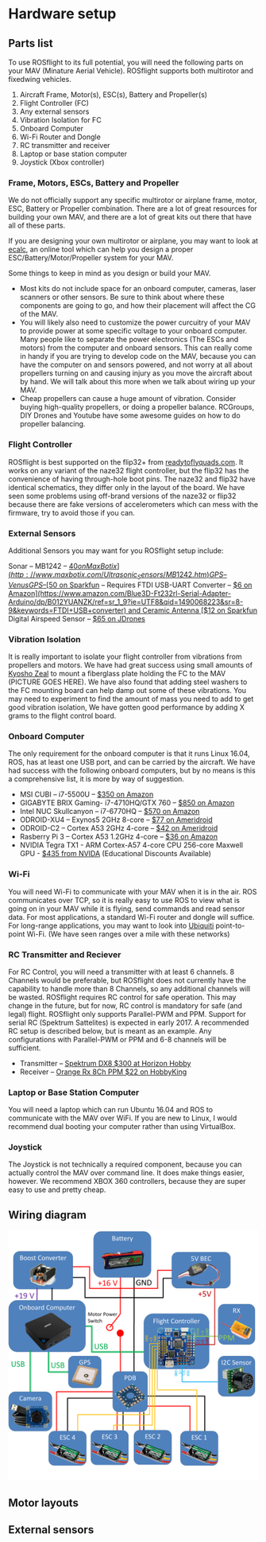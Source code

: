 # Hardware setup

## Parts list

To use ROSflight to its full potential, you will need the following parts on your MAV (Minature Aerial Vehicle).  ROSflight supports both multirotor and fixedwing vehicles.

1. Aircraft Frame, Motor(s), ESC(s), Battery and Propeller(s)
2. Flight Controller (FC)
3. Any external sensors
4. Vibration Isolation for FC 
5. Onboard Computer
6. Wi-Fi Router and Dongle
7. RC transmitter and receiver
8. Laptop or base station computer
9. Joystick (Xbox controller)

### Frame, Motors, ESCs, Battery and Propeller

We do not officially support any specific multirotor or airplane frame, motor, ESC, Battery or Propeller combination.  There are a lot of great resources for building your own MAV, and there are a lot of great kits out there that have all of these parts.

If you are designing your own multirotor or airplane, you may want to look at [ecalc](https://www.ecalc.ch/), an online tool which can help you design a proper ESC/Battery/Motor/Propeller system for your MAV.

Some things to keep in mind as you design or build your MAV.

* Most kits do not include space for an onboard computer, cameras, laser scanners or other sensors.  Be sure to think about where these components are going to go, and how their placement will affect the CG of the MAV.
* You will likely also need to customize the power curcuitry of your MAV to provide power at some specific voltage to your onboard computer.  Many people like to separate the power electronics (The ESCs and motors) from the computer and onboard sensors.  This can really come in handy if you are trying to develop code on the MAV, because you can have the computer on and sensors powered, and not worry at all about propellers turning on and causing injury as you move the aircraft about by hand.  We will talk about this more when we talk about wiring up your MAV.
* Cheap propellers can cause a huge amount of vibration.  Consider buying high-quality propellers, or doing a propeller balance.  RCGroups, DIY Drones and Youtube have some awesome guides on how to do propeller balancing.


### Flight Controller

ROSflight is best supported on the flip32+ from [readytoflyquads.com](http://www.readytoflyquads.com/the-flip32-187).  It works on any variant of the naze32 flight controller, but the flip32 has the convenience of having through-hole boot pins.  The naze32 and flip32 have identical schematics, they differ only in the layout of the board. We have seen some problems using off-brand versions of the naze32 or flip32 because there are fake versions of accelerometers which can mess with the firmware, try to avoid those if you can.

### External Sensors

Additional Sensors you may want for you ROSflight setup include:

Sonar – MB1242 – [$40 on MaxBotix](http://www.maxbotix.com/Ultrasonic_Sensors/MB1242.htm)
GPS – Venus GPS – [$50 on Sparkfun](https://www.sparkfun.com/products/11058) – Requires FTDI USB-UART Converter – [$6 on Amazon](https://www.amazon.com/Blue3D-Ft232rl-Serial-Adapter-Arduino/dp/B012YUANZK/ref=sr_1_9?ie=UTF8&qid=1490068223&sr=8-9&keywords=FTDI+USB+converter) and Ceramic Antenna [$12 on Sparkfun](https://www.sparkfun.com/products/177)
Digital Airspeed Sensor – [$65 on JDrones](http://store.jdrones.com/digital_airspeed_sensor_p/senair02kit.html)


### Vibration Isolation

It is really important to isolate your flight controller from vibrations from propellers and motors.  We have had great success using small amounts of [Kyosho Zeal](https://www.amazon.com/Kyosho-Z8006-Vibration-Absorption-Sheet/dp/B002U2GS2K/ref=sr_1_1?ie=UTF8&qid=1490068378&sr=8-1&keywords=kyosho+zeal) to mount a fiberglass plate holding the FC to the MAV (PICTURE GOES HERE).  We have also found that adding steel washers to the FC mounting board can help damp out some of these vibrations.  You may need to experiment to find the amount of mass you need to add to get good vibration isolation, We have gotten good performance by adding X grams to the flight control board.

### Onboard Computer

The only requirement for the onboard computer is that it runs Linux 16.04, ROS, has at least one USB port, and can be carried by the aircraft.  We have had success with the following onboard computers, but by no means is this a comprehensive list, it is more by way of suggestion.

* MSI CUBI – i7-5500U – [$350 on Amazon](https://www.amazon.com/MSI-Intel-Support-Barebones-Cubi-028BUS/dp/B011Q6BBMW/ref=sr_1_6?s=electronics&ie=UTF8&qid=1490068829&sr=1-6&keywords=i7+NUC)
* GIGABYTE BRIX Gaming- i7-4710HQ/GTX 760 – [$850 on Amazon](https://www.amazon.com/dp/B00OJZVGFU/ref=cm_sw_su_dp)
* Intel NUC Skullcanyon – i7-6770HQ – [$570 on Amazon](https://www.amazon.com/dp/B01DJ9XS52/ref=cm_sw_su_dp)
* ODROID-XU4 – Exynos5 2GHz 8-core – [$77 on Ameridroid](http://ameridroid.com/products/odroid-xu4)
* ODROID-C2 – Cortex A53 2GHz 4-core – [$42 on Ameridroid](http://ameridroid.com/products/odroid-c2)
* Rasberry Pi 3 – Cortex A53 1.2GHz 4-core – [$36 on Amazon](https://www.amazon.com/dp/B01CD5VC92/ref=cm_sw_su_dp)
* NVIDIA Tegra TX1 - ARM Cortex-A57 4-core CPU 256-core Maxwell GPU - [$435 from NVIDA](http://www.nvidia.com/object/embedded-systems-dev-kits-modules.html) (Educational Discounts Available)

### Wi-Fi

You will need Wi-Fi to communicate with your MAV when it is in the air.  ROS communicates over TCP, so it is really easy to use ROS to view what is going on in your MAV while it is flying, send commands and read sensor data.  For most applications, a standard Wi-Fi router and dongle will suffice.  For long-range applications, you may want to look into [Ubiquiti](https://www.ubnt.com/) point-to-point Wi-Fi.  (We have seen ranges over a mile with these networks)

### RC Transmitter and Reciever

For RC Control, you will need a transmitter with at least 6 channels. 8 Channels would be preferable, but ROSflight does not currently have the capability to handle more than 8 Channels, so any additional channels will be wasted. ROSflight requires RC control for safe operation. This may change in the future, but for now, RC control is mandatory for safe (and legal) flight.
ROSflight only supports Parallel-PWM and PPM. Support for serial RC (Spektrum Sattelites) is expected in early 2017. A recommended RC setup is described below, but is meant as an example. Any configurations with Parallel-PWM or PPM and 6-8 channels will be sufficient.

* Transmitter – [Spektrum DX8 $300 at Horizon Hobby](http://www.horizonhobby.com/dx8-transmitter-only-mode-2-spmr8000)
* Receiver – [Orange Rx 8Ch PPM $22 on HobbyKing](https://hobbyking.com/en_us/orangerx-r820x-v2-6ch-2-4ghz-dsm2-dsmx-comp-full-range-rx-w-sat-div-ant-f-safe-cppm.html/?___store=en_us)


### Laptop or Base Station Computer

You will need a laptop which can run Ubuntu 16.04 and ROS to communicate with the MAV over WiFi.  If you are new to Linux, I would recommend dual booting your computer rather than using VirtualBox.

### Joystick

The Joystick is not technically a required component, because you can actually control the MAV over command line. It does make things easier, however.  We recommend XBOX 360 controllers, because they are super easy to use and pretty cheap.

## Wiring diagram

![Wiring Diagram](images/Wiring_Diagram.png)

## Motor layouts

## External sensors
